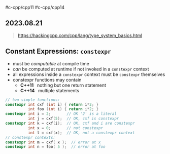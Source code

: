 #c-cpp/cpp11 #c-cpp/cpp14
## 2023.08.21

> https://hackingcpp.com/cpp/lang/type_system_basics.html

## Constant Expressions: `constexpr` 

-   must be _computable_ at compile time
-   _can_ be computed at runtime if not invoked in a `constexpr` context
-   all expressions inside a `constexpr` context must be `constexpr` themselves
-   constexpr functions may contain
    -   **C++11**  nothing but one return statement
    -   **C++14**  multiple statements

```cpp
// two simple functions:
constexpr int cxf (int i) { return i*2; }
          int foo (int i) { return i*2; }
constexpr int i = 2;       // OK '2' is a literal
          int j = cxf(5);  // OK, cxf is constexpr 
constexpr int k = cxf(i);  // OK, cxf and i are constexpr
          int x = 0;       // not constexpr
          int l = cxf(x);  // OK, not a constexpr context
// constexpr contexts:
constexpr int m = cxf( x );  // error at x
constexpr int n = foo( 5 );  // error at foo
```